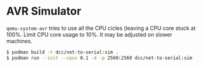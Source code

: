 # AVR Simulator

`qemu-system-avr` tries to use all the CPU cicles (leaving a CPU core stuck at 100%. Limit CPU core usage to 10%. It may be adjusted on slower machines.

```bash
$ podman build -t dcc/net-to-serial:sim . 
$ podman run --init --cpus 0.1 -d -p 2560:2560 dcc/net-to-serial:sim
```
